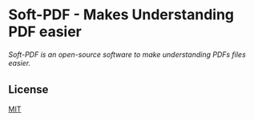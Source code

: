 # Soft-PDF - Makes Understanding PDF easier

###### Soft-PDF is an open-source software to make understanding PDFs files easier.


## License

[MIT](https://choosealicense.com/licenses/mit/)